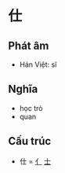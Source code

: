 # 仕

## Phát âm
* Hán Việt: sĩ

## Nghĩa
* học trò
* quan

## Cấu trúc
* 仕 = [亻](亻.md) [士](士.md)

<script>window.HANZI_FIELD='仕';</script>